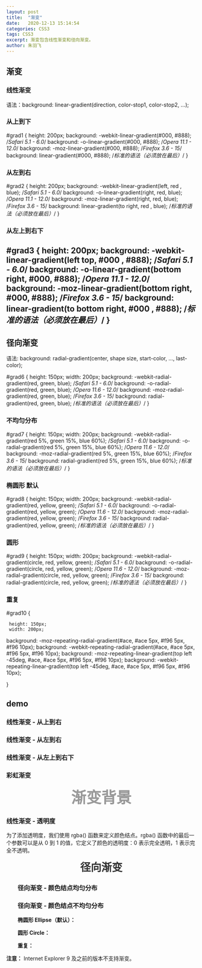 ```yaml
---
layout: post
title:  "渐变"
date:   2020-12-13 15:14:54
categories: CSS3
tags: CSS3
excerpt: 渐变包含线性渐变和径向渐变。
author:	朱羽飞
---
```


## 渐变

### 线性渐变

语法：background: linear-gradient(direction, color-stop1, color-stop2, ...);

### 从上到下

 #grad1 {
     height: 200px;
     background: -webkit-linear-gradient(#000, #888); /*Safari 5.1 - 6.0*/
     background: -o-linear-gradient(#000, #888); /*Opera 11.1 - 12.0*/
     background: -moz-linear-gradient(#000, #888); /*Firefox 3.6 - 15*/
     background: linear-gradient(#000, #888); /*标准的语法（必须放在最后）*/
 }

### 从左到右

 #grad2 {
     height: 200px;
     background: -webkit-linear-gradient(left, red , blue); /*Safari 5.1 - 6.0*/
     background: -o-linear-gradient(right, red, blue); /*Opera 11.1 - 12.0*/
     background: -moz-linear-gradient(right, red, blue); /*Firefox 3.6 - 15*/
     background: linear-gradient(to right, red , blue); /*标准的语法（必须放在最后）*/
 }

### 从左上到右下

#grad3 {
     height: 200px;
     background: -webkit-linear-gradient(left top, #000 , #888); /*Safari 5.1 - 6.0*/
     background: -o-linear-gradient(bottom right, #000, #888); /*Opera 11.1 - 12.0*/
     background: -moz-linear-gradient(bottom right, #000, #888); /*Firefox 3.6 - 15*/
     background: linear-gradient(to bottom right, #000 , #888); /*标准的语法（必须放在最后）*/
 }
---

## 径向渐变

语法: background: radial-gradient(center, shape size, start-color, ..., last-color);

 #grad6 {
     height: 150px;
     width: 200px;
     background: -webkit-radial-gradient(red, green, blue); /*Safari 5.1 - 6.0*/
     background: -o-radial-gradient(red, green, blue); /*Opera 11.6 - 12.0*/
     background: -moz-radial-gradient(red, green, blue); /*Firefox 3.6 - 15*/
     background: radial-gradient(red, green, blue); /*标准的语法（必须放在最后）*/
 }

### 不均匀分布

 #grad7 {
     height: 150px;
     width: 200px;
     background: -webkit-radial-gradient(red 5%, green 15%, blue 60%); /*Safari 5.1 - 6.0*/
     background: -o-radial-gradient(red 5%, green 15%, blue 60%); /*Opera 11.6 - 12.0*/
     background: -moz-radial-gradient(red 5%, green 15%, blue 60%); /*Firefox 3.6 - 15*/
     background: radial-gradient(red 5%, green 15%, blue 60%); /*标准的语法（必须放在最后）*/
 }

### 椭圆形  默认

 #grad8 {
     height: 150px;
     width: 200px;
     background: -webkit-radial-gradient(red, yellow, green); /*Safari 5.1 - 6.0*/
     background: -o-radial-gradient(red, yellow, green); /*Opera 11.6 - 12.0*/
     background: -moz-radial-gradient(red, yellow, green); /*Firefox 3.6 - 15*/
     background: radial-gradient(red, yellow, green); /*标准的语法（必须放在最后）*/
 }

### 圆形

 #grad9 {
     height: 150px;
     width: 200px;
     background: -webkit-radial-gradient(circle, red, yellow, green); /*Safari 5.1 - 6.0*/
     background: -o-radial-gradient(circle, red, yellow, green); /*Opera 11.6 - 12.0*/
     background: -moz-radial-gradient(circle, red, yellow, green); /*Firefox 3.6 - 15*/
     background: radial-gradient(circle, red, yellow, green); /*标准的语法（必须放在最后）*/
 }

### 重复

 #grad10 {

     height: 150px;
     width: 200px;
  background: -moz-repeating-radial-gradient(#ace, #ace 5px, #f96 5px, #f96 10px);
  background: -webkit-repeating-radial-gradient(#ace, #ace 5px, #f96 5px, #f96 10px);
  background: -moz-repeating-linear-gradient(top left -45deg, #ace, #ace 5px, #f96 5px, #f96 10px);
  background: -webkit-repeating-linear-gradient(top left -45deg, #ace, #ace 5px, #f96 5px, #f96 10px);

 }

## demo

 <!DOCTYPE html>
 <html>
 <head>
 <meta charset="utf-8">
 <title>渐变</title>
 <style>
 /*从上到下*/
 #grad1 {

    height: 200px;
    background: -webkit-linear-gradient(#000, #888); /* Safari 5.1 - 6.0 */
    background: -o-linear-gradient(#000, #888); /* Opera 11.1 - 12.0 */
    background: -moz-linear-gradient(#000, #888); /* Firefox 3.6 - 15 */
    background: linear-gradient(#000, #888); /* 标准的语法（必须放在最后） */

 }
 /*从左到右*/
 #grad2 {

    height: 200px;
    background: -webkit-linear-gradient(left, red , blue); /* Safari 5.1 - 6.0 */
    background: -o-linear-gradient(right, red, blue); /* Opera 11.1 - 12.0 */
    background: -moz-linear-gradient(right, red, blue); /* Firefox 3.6 - 15 */
    background: linear-gradient(to right, red , blue); /* 标准的语法（必须放在最后） */

 }
 /*从左上到右下*/
 #grad3 {

    height: 200px;
    background: -webkit-linear-gradient(left top, #000 , #888); /* Safari 5.1 - 6.0 */
    background: -o-linear-gradient(bottom right, #000, #888); /* Opera 11.1 - 12.0 */
    background: -moz-linear-gradient(bottom right, #000, #888); /* Firefox 3.6 - 15 */
    background: linear-gradient(to bottom right, #000 , #888); /* 标准的语法（必须放在最后） */

 }
 /*彩虹渐变*/
 #grad4 {

    height: 55px;
    background: -webkit-linear-gradient(left, red, orange, yellow, green, blue, indigo, violet); /* Safari 5.1 - 6.0 */
    background: -o-linear-gradient(left, red, orange, yellow, green, blue, indigo, violet); /* Opera 11.1 - 12.0 */
    background: -moz-linear-gradient(left, red, orange, yellow, green, blue, indigo, violet); /* Firefox 3.6 - 15 */
    background: linear-gradient(to right, red, orange, yellow, green, blue, indigo, violet); /* 标准的语法（必须放在最后） */

 }
 #grad5 {

    height: 200px;
    background: -webkit-linear-gradient(left, rgba(255,0,0,0), rgba(255,0,0,1)); /* Safari 5.1 - 6.0 */
    background: -o-linear-gradient(right, rgba(255,0,0,0), rgba(255,0,0,1)); /* Opera 11.1 - 12.0 */
    background: -moz-linear-gradient(right, rgba(255,0,0,0), rgba(255,0,0,1)); /* Firefox 3.6 - 15 */
    background: linear-gradient(to right, rgba(255,0,0,0), rgba(255,0,0,1)); /* 标准的语法（必须放在最后） */

 }
 /*径向渐变*/
 /*均匀分布*/
 #grad6 {

    height: 150px;
    width: 200px;
    background: -webkit-radial-gradient(red, green, blue); /* Safari 5.1 - 6.0 */
    background: -o-radial-gradient(red, green, blue); /* Opera 11.6 - 12.0 */
    background: -moz-radial-gradient(red, green, blue); /* Firefox 3.6 - 15 */
    background: radial-gradient(red, green, blue); /* 标准的语法（必须放在最后） */

 }
 /*不均匀分布*/
 #grad7 {

    height: 150px;
    width: 200px;
    background: -webkit-radial-gradient(red 5%, green 15%, blue 60%); /* Safari 5.1 - 6.0 */
    background: -o-radial-gradient(red 5%, green 15%, blue 60%); /* Opera 11.6 - 12.0 */
    background: -moz-radial-gradient(red 5%, green 15%, blue 60%); /* Firefox 3.6 - 15 */
    background: radial-gradient(red 5%, green 15%, blue 60%); /* 标准的语法（必须放在最后） */

 }
 /*椭圆形  默认*/
 #grad8 {

    height: 150px;
    width: 200px;
    background: -webkit-radial-gradient(red, yellow, green); /* Safari 5.1 - 6.0 */
    background: -o-radial-gradient(red, yellow, green); /* Opera 11.6 - 12.0 */
    background: -moz-radial-gradient(red, yellow, green); /* Firefox 3.6 - 15 */
    background: radial-gradient(red, yellow, green); /* 标准的语法（必须放在最后） */

 }
 /*圆形*/
 #grad9 {

    height: 150px;
    width: 200px;
    background: -webkit-radial-gradient(circle, red, yellow, green); /* Safari 5.1 - 6.0 */
    background: -o-radial-gradient(circle, red, yellow, green); /* Opera 11.6 - 12.0 */
    background: -moz-radial-gradient(circle, red, yellow, green); /* Firefox 3.6 - 15 */
    background: radial-gradient(circle, red, yellow, green); /* 标准的语法（必须放在最后） */

 }
 /*重复*/
 #grad10 {

    height: 150px;
    width: 200px;
 background: -moz-repeating-radial-gradient(#ace, #ace 5px, #f96 5px, #f96 10px);
 background: -webkit-repeating-radial-gradient(#ace, #ace 5px, #f96 5px, #f96 10px);
 background: -moz-repeating-linear-gradient(top left -45deg, #ace, #ace 5px, #f96 5px, #f96 10px);
 background: -webkit-repeating-linear-gradient(top left -45deg, #ace, #ace 5px, #f96 5px, #f96 10px);

 }

 .flex-box{
  display: flex;
 }
 .flex-item{
  margin-left: 30px;
 }
 </style>
 </head>
 <body>

 <h3>线性渐变 - 从上到右</h3>
 <div id="grad1"></div>

 <h3>线性渐变 - 从左到右</h3>
 <div id="grad2"></div>

 <h3>线性渐变 - 从左上到右下</h3>
 <div id="grad3"></div>

 <h3>彩虹渐变</h3>
 <div id="grad4" style="text-align:center;margin:auto;color:#999;font-size:40px;font-weight:bold">渐变背景</div>

 <h3>线性渐变 - 透明度</h3>
 <p>为了添加透明度，我们使用 rgba() 函数来定义颜色结点。rgba() 函数中的最后一个参数可以是从 0 到 1 的值，它定义了颜色的透明度：0 表示完全透明，1 表示完全不透明。</p>
 <div id="grad5"></div>

 <h1 style="text-align:center;margin:auto;color:#333;font-weight:bold">径向渐变</h1>

 <div class="flex-box">
  <div class="flex-item">
  <h3>径向渐变 - 颜色结点均匀分布</h3>
  <div id="grad6"></div>
  </div>
  <div class="flex-item">
  <h3>径向渐变 - 颜色结点不均匀分布</h3>
  <div id="grad7"></div>
  </div>
  <div class="flex-item">
  <p><strong>椭圆形 Ellipse（默认）：</strong></p>
  <div id="grad8"></div>
  </div>
  <div class="flex-item">
  <p><strong>圆形 Circle：</strong></p>
  <div id="grad9"></div>
  </div>
  <div class="flex-item">
  <p><strong>重复：</strong></p>
  <div id="grad10"></div>
  </div>

 </div>

 <p><strong>注意：</strong> Internet Explorer 9 及之前的版本不支持渐变。</p>
 </body>
 </html>
